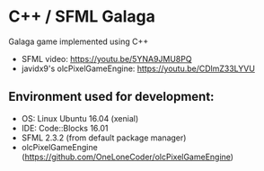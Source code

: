 # C++ / SFML Galaga
Galaga game implemented using C++

* SFML video: https://youtu.be/5YNA9JMU8PQ
* javidx9's olcPixelGameEngine: https://youtu.be/CDlmZ33LYVU

## Environment used for development:

* OS: Linux Ubuntu 16.04 (xenial)
* IDE: Code::Blocks 16.01
* SFML 2.3.2 (from default package manager)
* olcPixelGameEngine (https://github.com/OneLoneCoder/olcPixelGameEngine)

